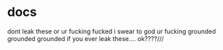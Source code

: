 # docs
dont leak these or ur fucking fucked i swear to god ur fucking grounded grounded grounded if you ever leak these.... ok????///